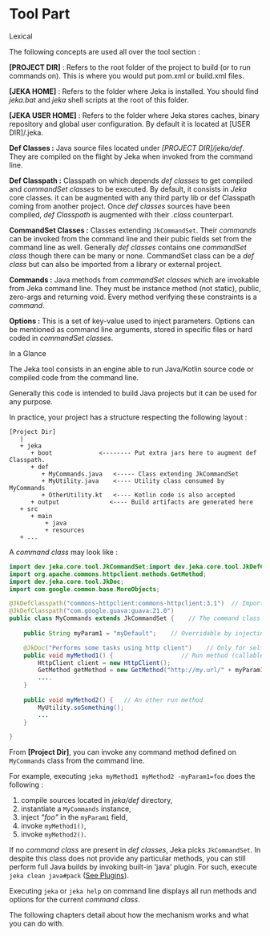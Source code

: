 # Tool Part

<span class="menuItem0">Lexical</span>

The following concepts are used all over the tool section :

__[PROJECT DIR]__ : Refers to the root folder of the project to build (or to run commands on). This is where you would put pom.xml or build.xml files.

__[JEKA HOME]__ : Refers to the folder where Jeka is installed. You should find _jeka.bat_ and _jeka_ shell scripts at the root of this folder.

__[JEKA USER HOME]__ : Refers to the folder where Jeka stores caches, binary repository and global user configuration. By default it is located at [USER DIR]/.jeka.

__Def Classes :__ Java source files located under _[PROJECT DIR]/jeka/def_. They are compiled on the flight by Jeka when invoked from the command line.

__Def Classpath :__ Classpath on which depends _def classes_ to get compiled and _commandSet classes_ to be executed. 
By default, it consists in _Jeka_ core classes. it can be augmented with any third party lib or def Classpath coming 
from another project. 
Once _def classes_ sources have been compiled, _def Classpath_ is augmented with their _.class_ counterpart.

__CommandSet Classes :__ Classes extending `JkCommandSet`. Their _commands_ can be invoked from the command line and 
their pubic fields set from the command line as well. Generally _def classes_ contains one _commandSet class_ though there can be many or 
none. CommandSet class can be a _def class_ but can also be imported from a library or external project.

__Commands :__ Java methods from _commandSet classes_ which are invokable from Jeka command line. 
They must be instance method (not static), public, zero-args and returning void. Every method verifying these constraints is a _command_.
 
__Options :__ This is a set of key-value used to inject parameters. Options can be mentioned 
as command line arguments, stored in specific files or hard coded in _commandSet classes_.


<span class="menuItem0">In a Glance</span>

The Jeka tool consists in an engine able to run Java/Kotlin source code or compiled code from the command line.
 
Generally this code is intended to build Java projects but it can be used for any purpose.

In practice, your project has a structure respecting the following layout :

```
[Project Dir]
   |
   + jeka
      + boot             <-------- Put extra jars here to augment def Classpath.
      + def
         + MyCommands.java   <----- Class extending JkCommandSet
         + MyUtility.java    <---- Utility class consumed by MyCommands
         + OtherUtility.kt   <---- Kotlin code is also accepted
      + output              <---- Build artifacts are generated here
   + src
      + main
          + java
          + resources
   + ...
```

A _command class_ may look like :

```Java
import dev.jeka.core.tool.JkCommandSet;import dev.jeka.core.tool.JkDefClasspath;import org.apache.commons.httpclient.HttpClient;
import org.apache.commons.httpclient.methods.GetMethod;
import dev.jeka.core.tool.JkDoc;
import com.google.common.base.MoreObjects;

@JkDefClasspath("commons-httpclient:commons-httpclient:3.1")  // Imports 3rd party library to be used by def classes
@JkDefClasspath("com.google.guava:guava:21.0")
public class MyCommands extends JkCommandSet {    // The command class
    
    public String myParam1 = "myDefault";    // Overridable by injecting options in command line

    @JkDoc("Performs some tasks using http client")    // Only for self documentation purpose
    public void myMethod1() {                   // Run method (callable from command line)
        HttpClient client = new HttpClient();
        GetMethod getMethod = new GetMethod("http://my.url/" + myParam1);
        ....
    }
    
    public void myMethod2() {   // An other run method 
        MyUtility.soSomething();
        ...
    }

}
```

From __[Project Dir]__,  you can invoke any command method defined on `MyCommands` class from the command line.

For example, executing `jeka myMethod1 myMethod2 -myParam1=foo` does the following : 
1. compile sources located in _jeka/def_ directory,
2. instantiate a `MyCommands` instance,
3. inject _"foo"_ in the `myParam1` field,
4. invoke `myMethod1()`,
5. invoke `myMethod2()`.

If no _command class_ are present in _def classes_, Jeka picks `JkCommandSet`. In despite this class
does not provide any particular methods, you can still perform full Java builds by invoking built-in 'java' plugin. 
For such, execute `jeka clean java#pack` ([See Plugins](#Plugins)).

Executing `jeka` or `jeka help` on command line displays all run methods and options for the current _command class_.

The following chapters detail about how the mechanism works and what you can do with.




